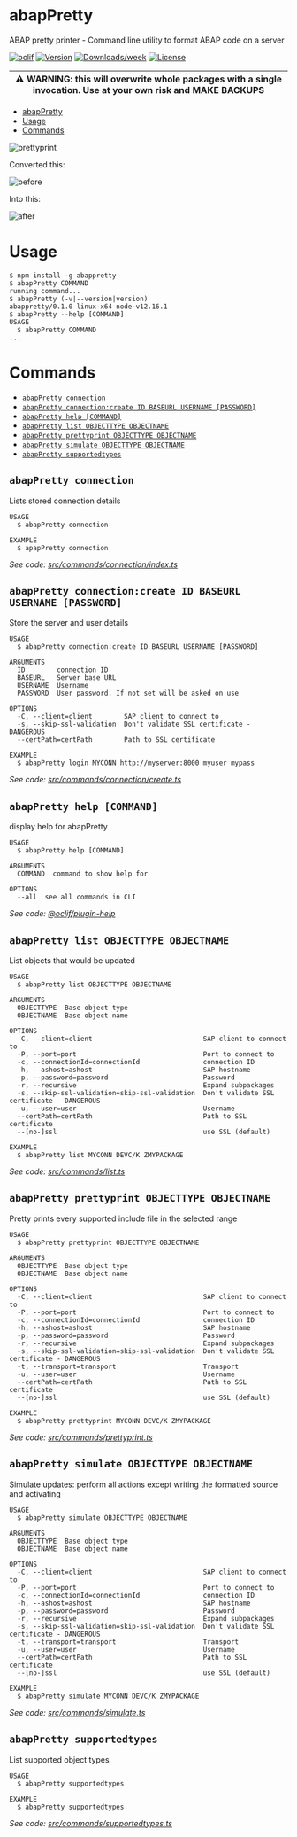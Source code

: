 # abapPretty

ABAP pretty printer - Command line utility to format ABAP code on a server

[![oclif](https://img.shields.io/badge/cli-oclif-brightgreen.svg)](https://oclif.io)
[![Version](https://img.shields.io/npm/v/abappretty.svg)](https://npmjs.org/package/abappretty)
[![Downloads/week](https://img.shields.io/npm/dw/abappretty.svg)](https://npmjs.org/package/abappretty)
[![License](https://img.shields.io/npm/l/abappretty.svg)](https://github.com/marcellourbani/abapPretty/blob/master/package.json)

| :warning: WARNING: this will overwrite whole packages with a single invocation. Use at your own risk and MAKE BACKUPS |
| --------------------------------------------------------------------------------------------------------------------- |


<!-- toc -->
* [abapPretty](#abappretty)
* [Usage](#usage)
* [Commands](#commands)
<!-- tocstop -->

![prettyprint](https://user-images.githubusercontent.com/2453277/81149759-bbece980-8f76-11ea-8a6c-55acf6a2a90f.gif)

Converted this:

![before](https://user-images.githubusercontent.com/2453277/81147559-729a9b00-8f72-11ea-98a4-b18a220c06d3.png)

Into this:

![after](https://user-images.githubusercontent.com/2453277/81147793-f81e4b00-8f72-11ea-92bc-42844cd4f256.png)

# Usage

<!-- usage -->
```sh-session
$ npm install -g abappretty
$ abapPretty COMMAND
running command...
$ abapPretty (-v|--version|version)
abappretty/0.1.0 linux-x64 node-v12.16.1
$ abapPretty --help [COMMAND]
USAGE
  $ abapPretty COMMAND
...
```
<!-- usagestop -->

# Commands

<!-- commands -->
* [`abapPretty connection`](#abappretty-connection)
* [`abapPretty connection:create ID BASEURL USERNAME [PASSWORD]`](#abappretty-connectioncreate-id-baseurl-username-password)
* [`abapPretty help [COMMAND]`](#abappretty-help-command)
* [`abapPretty list OBJECTTYPE OBJECTNAME`](#abappretty-list-objecttype-objectname)
* [`abapPretty prettyprint OBJECTTYPE OBJECTNAME`](#abappretty-prettyprint-objecttype-objectname)
* [`abapPretty simulate OBJECTTYPE OBJECTNAME`](#abappretty-simulate-objecttype-objectname)
* [`abapPretty supportedtypes`](#abappretty-supportedtypes)

## `abapPretty connection`

Lists stored connection details

```
USAGE
  $ abapPretty connection

EXAMPLE
  $ apapPretty connection
```

_See code: [src/commands/connection/index.ts](https://github.com/marcellourbani/abapPretty/blob/v0.1.0/src/commands/connection/index.ts)_

## `abapPretty connection:create ID BASEURL USERNAME [PASSWORD]`

Store the server and user details

```
USAGE
  $ abapPretty connection:create ID BASEURL USERNAME [PASSWORD]

ARGUMENTS
  ID        connection ID
  BASEURL   Server base URL
  USERNAME  Username
  PASSWORD  User password. If not set will be asked on use

OPTIONS
  -C, --client=client        SAP client to connect to
  -s, --skip-ssl-validation  Don't validate SSL certificate - DANGEROUS
  --certPath=certPath        Path to SSL certificate

EXAMPLE
  $ abapPretty login MYCONN http://myserver:8000 myuser mypass
```

_See code: [src/commands/connection/create.ts](https://github.com/marcellourbani/abapPretty/blob/v0.1.0/src/commands/connection/create.ts)_

## `abapPretty help [COMMAND]`

display help for abapPretty

```
USAGE
  $ abapPretty help [COMMAND]

ARGUMENTS
  COMMAND  command to show help for

OPTIONS
  --all  see all commands in CLI
```

_See code: [@oclif/plugin-help](https://github.com/oclif/plugin-help/blob/v2.2.3/src/commands/help.ts)_

## `abapPretty list OBJECTTYPE OBJECTNAME`

List objects that would be updated

```
USAGE
  $ abapPretty list OBJECTTYPE OBJECTNAME

ARGUMENTS
  OBJECTTYPE  Base object type
  OBJECTNAME  Base object name

OPTIONS
  -C, --client=client                            SAP client to connect to
  -P, --port=port                                Port to connect to
  -c, --connectionId=connectionId                connection ID
  -h, --ashost=ashost                            SAP hostname
  -p, --password=password                        Password
  -r, --recursive                                Expand subpackages
  -s, --skip-ssl-validation=skip-ssl-validation  Don't validate SSL certificate - DANGEROUS
  -u, --user=user                                Username
  --certPath=certPath                            Path to SSL certificate
  --[no-]ssl                                     use SSL (default)

EXAMPLE
  $ abapPretty list MYCONN DEVC/K ZMYPACKAGE
```

_See code: [src/commands/list.ts](https://github.com/marcellourbani/abapPretty/blob/v0.1.0/src/commands/list.ts)_

## `abapPretty prettyprint OBJECTTYPE OBJECTNAME`

Pretty prints every supported include file in the selected range

```
USAGE
  $ abapPretty prettyprint OBJECTTYPE OBJECTNAME

ARGUMENTS
  OBJECTTYPE  Base object type
  OBJECTNAME  Base object name

OPTIONS
  -C, --client=client                            SAP client to connect to
  -P, --port=port                                Port to connect to
  -c, --connectionId=connectionId                connection ID
  -h, --ashost=ashost                            SAP hostname
  -p, --password=password                        Password
  -r, --recursive                                Expand subpackages
  -s, --skip-ssl-validation=skip-ssl-validation  Don't validate SSL certificate - DANGEROUS
  -t, --transport=transport                      Transport
  -u, --user=user                                Username
  --certPath=certPath                            Path to SSL certificate
  --[no-]ssl                                     use SSL (default)

EXAMPLE
  $ abapPretty prettyprint MYCONN DEVC/K ZMYPACKAGE
```

_See code: [src/commands/prettyprint.ts](https://github.com/marcellourbani/abapPretty/blob/v0.1.0/src/commands/prettyprint.ts)_

## `abapPretty simulate OBJECTTYPE OBJECTNAME`

Simulate updates: perform all actions except writing the formatted source and activating

```
USAGE
  $ abapPretty simulate OBJECTTYPE OBJECTNAME

ARGUMENTS
  OBJECTTYPE  Base object type
  OBJECTNAME  Base object name

OPTIONS
  -C, --client=client                            SAP client to connect to
  -P, --port=port                                Port to connect to
  -c, --connectionId=connectionId                connection ID
  -h, --ashost=ashost                            SAP hostname
  -p, --password=password                        Password
  -r, --recursive                                Expand subpackages
  -s, --skip-ssl-validation=skip-ssl-validation  Don't validate SSL certificate - DANGEROUS
  -t, --transport=transport                      Transport
  -u, --user=user                                Username
  --certPath=certPath                            Path to SSL certificate
  --[no-]ssl                                     use SSL (default)

EXAMPLE
  $ abapPretty simulate MYCONN DEVC/K ZMYPACKAGE
```

_See code: [src/commands/simulate.ts](https://github.com/marcellourbani/abapPretty/blob/v0.1.0/src/commands/simulate.ts)_

## `abapPretty supportedtypes`

List supported object types

```
USAGE
  $ abapPretty supportedtypes

EXAMPLE
  $ abapPretty supportedtypes
```

_See code: [src/commands/supportedtypes.ts](https://github.com/marcellourbani/abapPretty/blob/v0.1.0/src/commands/supportedtypes.ts)_
<!-- commandsstop -->
